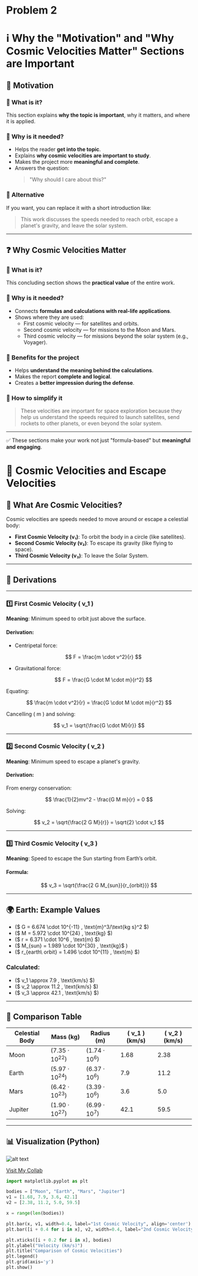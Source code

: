 # Problem 2

# ℹ️ Why the "Motivation" and "Why Cosmic Velocities Matter" Sections are Important

## 📘 Motivation

### 🔹 What is it?

This section explains **why the topic is important**, why it matters, and where it is applied.

### 🔹 Why is it needed?

- Helps the reader **get into the topic**.
- Explains **why cosmic velocities are important to study**.
- Makes the project more **meaningful and complete**.
- Answers the question:  
  > "Why should I care about this?"

### 🔹 Alternative

If you want, you can replace it with a short introduction like:

> This work discusses the speeds needed to reach orbit, escape a planet's gravity, and leave the solar system.

---

## ❓ Why Cosmic Velocities Matter

### 🔹 What is it?

This concluding section shows the **practical value** of the entire work.

### 🔹 Why is it needed?

- Connects **formulas and calculations with real-life applications**.
- Shows where they are used:
  - First cosmic velocity — for satellites and orbits.
  - Second cosmic velocity — for missions to the Moon and Mars.
  - Third cosmic velocity — for missions beyond the solar system (e.g., Voyager).

### 🔹 Benefits for the project

- Helps **understand the meaning behind the calculations**.
- Makes the report **complete and logical**.
- Creates a **better impression during the defense**.

### 🔹 How to simplify it

> These velocities are important for space exploration because they help us understand the speeds required to launch satellites, send rockets to other planets, or even beyond the solar system.

---

✅ These sections make your work not just "formula-based" but **meaningful and engaging**.


# 🚀 Cosmic Velocities and Escape Velocities

## 📘 What Are Cosmic Velocities?

Cosmic velocities are speeds needed to move around or escape a celestial body:

- **First Cosmic Velocity (v₁)**: To orbit the body in a circle (like satellites).
- **Second Cosmic Velocity (v₂)**: To escape its gravity (like flying to space).
- **Third Cosmic Velocity (v₃)**: To leave the Solar System.

---

## 🧠 Derivations

---

### 1️⃣ First Cosmic Velocity \( v_1 \)

**Meaning**: Minimum speed to orbit just above the surface.

#### Derivation:

- Centripetal force:

  $$
  F = \frac{m \cdot v^2}{r}
  $$

- Gravitational force:

  $$
  F = \frac{G \cdot M \cdot m}{r^2}
  $$

Equating:

$$
\frac{m \cdot v^2}{r} = \frac{G \cdot M \cdot m}{r^2}
$$

Cancelling \( m \) and solving:

$$
v_1 = \sqrt{\frac{G \cdot M}{r}}
$$

---

### 2️⃣ Second Cosmic Velocity \( v_2 \)

**Meaning**: Minimum speed to escape a planet's gravity.

#### Derivation:

From energy conservation:

$$
\frac{1}{2}mv^2 - \frac{G M m}{r} = 0
$$

Solving:

$$
v_2 = \sqrt{\frac{2 G M}{r}} = \sqrt{2} \cdot v_1
$$

---

### 3️⃣ Third Cosmic Velocity \( v_3 \)

**Meaning**: Speed to escape the Sun starting from Earth’s orbit.

#### Formula:

$$
v_3 = \sqrt{\frac{2 G M_{sun}}{r_{orbit}}}
$$

---

## 🌍 Earth: Example Values

- \($ G = 6.674 \cdot 10^{-11} \, \text{m}^3/\text{kg s}^2 $\)  
- \($ M = 5.972 \cdot 10^{24} \, \text{kg} $\)  
- \($ r = 6.371 \cdot 10^6 \, \text{m} $\)  
- \($ M_{sun} = 1.989 \cdot 10^{30} \, \text{kg}$ \)  
- \($ r_{earth\ orbit} = 1.496 \cdot 10^{11} \, \text{m} $\)

### Calculated:

- \($ v_1 \approx 7.9 \, \text{km/s} $\)
- \($ v_2 \approx 11.2 \, \text{km/s} $\)
- \($ v_3 \approx 42.1 \, \text{km/s} $\)

---

## 🌌 Comparison Table

| Celestial Body | Mass (kg)           | Radius (m)        | \( v_1 \) (km/s) | \( v_2 \) (km/s) |
|----------------|---------------------|-------------------|------------------|------------------|
| Moon           | \($7.35 \cdot 10^{22}$\) | \($1.74 \cdot 10^6$\) | 1.68             | 2.38             |
| Earth          | \($5.97 \cdot 10^{24}$\) | \($6.37 \cdot 10^6$\) | 7.9              | 11.2             |
| Mars           | \($6.42 \cdot 10^{23}$\) | \($3.39 \cdot 10^6$\) | 3.6              | 5.0              |
| Jupiter        | \($1.90 \cdot 10^{27}$\) | \($6.99 \cdot 10^7$\) | 42.1             | 59.5             |

---

## 📊 Visualization (Python)

![alt text](image-2.png)

[Visit My Collab](https://colab.research.google.com/drive/1vO_BEtypX3SSkw-R99Hm8HqmZcJ6EERA)


```python
import matplotlib.pyplot as plt

bodies = ["Moon", "Earth", "Mars", "Jupiter"]
v1 = [1.68, 7.9, 3.6, 42.1]
v2 = [2.38, 11.2, 5.0, 59.5]

x = range(len(bodies))

plt.bar(x, v1, width=0.4, label="1st Cosmic Velocity", align='center')
plt.bar([i + 0.4 for i in x], v2, width=0.4, label="2nd Cosmic Velocity", align='center')

plt.xticks([i + 0.2 for i in x], bodies)
plt.ylabel("Velocity (km/s)")
plt.title("Comparison of Cosmic Velocities")
plt.legend()
plt.grid(axis='y')
plt.show()
```
